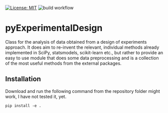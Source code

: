 [![License: MIT](https://img.shields.io/badge/License-MIT-blue.svg)](https://opensource.org/licenses/MIT)
![build workflow](https://github.com/AlexanderSouthan/pyExperimentalDesign/actions/workflows/python-package-conda.yml/badge.svg)

# pyExperimentalDesign

Class for the analysis of data obtained from a design of experiments approach. It does aim to re-invent the relevant, individual methods already implemented in SciPy, statsmodels, scikit-learn etc., but rather to provide an easy to use module that does some data preprocessing and is a collection of the most useful methods from the external packages. 

## Installation
Download and run the following command from the repository folder might work,
I have not tested it, yet.
```
pip install -e .
```
